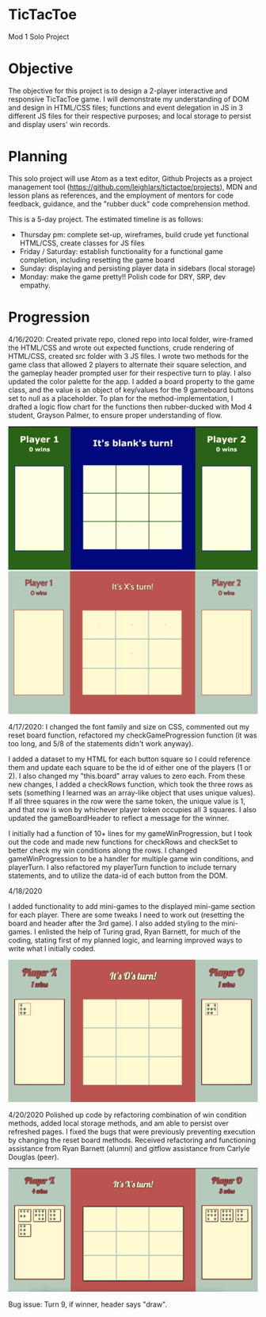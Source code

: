 # TicTacToe
Mod 1 Solo Project

# Objective
The objective for this project is to design a 2-player interactive and responsive TicTacToe game. I will demonstrate my understanding of DOM and design in HTML/CSS files; functions and event delegation in JS in 3 different JS files for their respective purposes; and local storage to persist and display users' win records.

# Planning
This solo project will use Atom as a text editor, Github Projects as a project management tool (https://github.com/leighlars/tictactoe/projects), MDN and lesson plans as references, and the employment of mentors for code feedback, guidance, and the "rubber duck" code comprehension method.

This is a 5-day project. The estimated timeline is as follows:
* Thursday pm: complete set-up, wireframes, build crude yet functional HTML/CSS, create classes for JS files
* Friday / Saturday: establish functionality for a functional game completion, including resetting the game board
* Sunday: displaying and persisting player data in sidebars (local storage)
* Monday: make the game pretty!! Polish code for DRY, SRP, dev empathy.

# Progression
4/16/2020: Created private repo, cloned repo into local folder, wire-framed the HTML/CSS and wrote out expected functions, crude rendering of HTML/CSS, created src folder with 3 JS files.
I wrote two methods for the game class that allowed 2 players to alternate their square selection, and the gameplay header prompted user for their respective turn to play. I also updated the color palette for the app. I added a board property to the game class, and the value is an object of key/values for the 9 gameboard buttons set to null as a placeholder. To plan for the method-implementation, I drafted a logic flow chart for the functions then rubber-ducked with Mod 4 student, Grayson Palmer, to ensure proper understanding of flow.

![screenshot of crude app](/readme-imgs/crude-render-html-css.png)
![screenshot of crude app](/readme-imgs/crude-functional-game-play.png)

4/17/2020: I changed the font family and size on CSS, commented out my reset board function, refactored my checkGameProgression function (it was too long, and 5/8 of the statements didn't work anyway).

I added a dataset to my HTML for each button square so I could reference them and update each square to be the id of either one of the players (1 or 2). I also changed my "this.board" array values to zero each.
From these new changes, I added a checkRows function, which took the three rows as sets (something I learned was an array-like object that uses unique values). If all three squares in the row were the same token, the unique value is 1, and that row is won by whichever player token occupies all 3 squares. I also updated the gameBoardHeader to reflect a message for the winner.

I initially had a function of 10+ lines for my gameWinProgression, but I took out the code and made new functions for checkRows and checkSet to better check my win conditions along the rows. I changed gameWinProgression to be a handler for multiple game win conditions, and playerTurn. I also refactored my playerTurn function to include ternary statements, and to utilize the data-id of each button from the DOM.

4/18/2020

I added functionality to add mini-games to the displayed mini-game section for each player. There are some tweaks I need to work out (resetting the board and header after the 3rd game). I also added styling to the mini-games. I enlisted the help of Turing grad, Ryan Barnett, for much of the coding, stating first of my planned logic, and learning improved ways to write what I initially coded.

![screenshot of displayed mini-games](/readme-imgs/displayed-minigames.png)

4/20/2020
Polished up code by refactoring combination of win condition methods, added local storage methods, and am able to persist over refreshed pages. I fixed the bugs that were previously preventing execution by changing the reset board methods. Received refactoring and functioning assistance from Ryan Barnett (alumni) and gitflow assistance from Carlyle Douglas (peer).

![screenshot of finished game](/readme-imgs/completed-game.png)

Bug issue: Turn 9, if winner, header says "draw".
